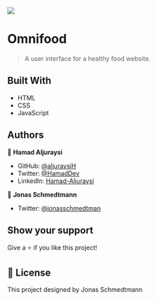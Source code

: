 ![](https://img.shields.io/badge/Microverse-blueviolet)

# Omnifood

> A user interface for a healthy food website.

## Built With

- HTML
- CSS
- JavaScript

## Authors

👤 **Hamad Aljuraysi**

- GitHub: [@aljuraysiH](https://github.com/aljuraysiH)
- Twitter: [@HamadDev](https://twitter.com/HamadDev)
- LinkedIn: [Hamad-Aljuraysi](https://www.linkedin.com/in/hamad-aljuraysi/)

👤 **Jonas Schmedtmann**

- Twitter: [@jonasschmedtman](https://twitter.com/jonasschmedtman)

## Show your support

Give a ⭐️ if you like this project!

## 📝 License

This project designed by Jonas Schmedtmann
